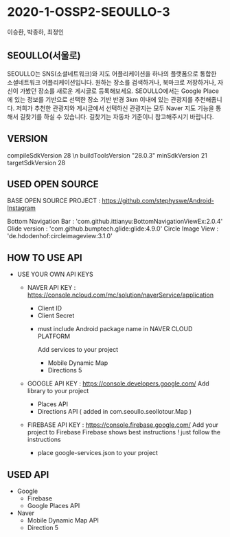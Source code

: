 # 2020-1-OSSP2-SEOULLO-3

  이승환, 박종하, 최정인
  
## SEOULLO(서울로)

  SEOULLO는 SNS(소셜네트워크)와 지도 어플리케이션을 하나의 플랫폼으로 통합한 소셜네트워크 어플리케이션입니다. 
  원하는 장소를 검색하거나, 북마크로 저장하거나, 자신이 가봤던 장소를 새로운 게시글로 등록해보세요.
  SEOULLO에서는 Google Place에 있는 정보를 기반으로 선택한 장소 기반 반경 3km 이내에 있는 관광지를 추천해줍니다.
  저희가 추천한 관광지와 게시글에서 선택하신 관광지는 모두 Naver 지도 기능을 통해서 길찾기를 하실 수 있습니다.
  길찾기는 자동차 기준이니 참고해주시기 바랍니다. 
  
## VERSION
  
  compileSdkVersion 28 \n
  buildToolsVersion "28.0.3"
  minSdkVersion 21
  targetSdkVersion 28
  
## USED OPEN SOURCE

  BASE OPEN SOURCE PROJECT : https://github.com/stephyswe/Android-Instagram
  
  Bottom Navigation Bar : 'com.github.ittianyu:BottomNavigationViewEx:2.0.4'
  Glide version : 'com.github.bumptech.glide:glide:4.9.0'
  Circle Image View : 'de.hdodenhof:circleimageview:3.1.0'
  
## HOW TO USE API
  
  * USE YOUR OWN API KEYS
    - NAVER API KEY : https://console.ncloud.com/mc/solution/naverService/application
      - Client ID
      - Client Secret
      
      * must include Android package name in NAVER CLOUD PLATFORM
      
         Add services to your project
         - Mobile Dynamic Map
         - Directions 5 
        
    - GOOGLE API KEY : https://console.developers.google.com/
      Add library to your project
      - Places API
      - Directions API ( added in com.seoullo.seollotour.Map )
      
    - FIREBASE API KEY : https://console.firebase.google.com/
      Add your project to Firebase
      Firebase shows best instructions ! just follow the instructions
      * place google-services.json to your project

## USED API

  * Google
    - Firebase
    - Google Places API
  * Naver
    - Mobile Dynamic Map API
    - Direction 5
